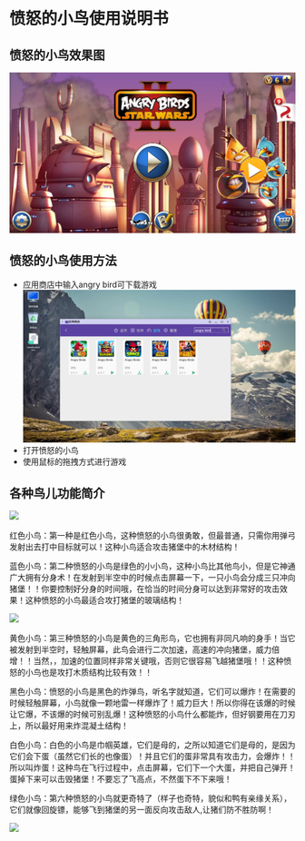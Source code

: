 # 愤怒的小鸟使用说明书

## 愤怒的小鸟效果图
![](../pic/yule/AngryBirdnew.png)

## 愤怒的小鸟使用方法
- 应用商店中输入angry bird可下载游戏
![](../pic/yule/angryBirdDownload.png)
- 打开愤怒的小鸟
- 使用鼠标的拖拽方式进行游戏

## 各种鸟儿功能简介

 ![](../pic/yule/tmp_2137-t01d6b049f7f03190f7100856653.png)

红色小鸟：第一种是红色小鸟，这种愤怒的小鸟很勇敢，但最普通，只需你用弹弓发射出去打中目标就可以！这种小鸟适合攻击猪堡中的木材结构！

蓝色小鸟：第二种愤怒的小鸟是绿色的小小鸟，这种小鸟比其他鸟小，但是它神通广大拥有分身术！在发射到半空中的时候点击屏幕一下，一只小鸟会分成三只冲向猪堡！！你要控制好分身的时间哦，在恰当的时间分身可以达到非常好的攻击效果！这种愤怒的小鸟最适合攻打猪堡的玻璃结构！

![](../pic/yule/tmp_2137-20140103151402-50848243639849162.png)

黄色小鸟：第三种愤怒的小鸟是黄色的三角形鸟，它也拥有非同凡响的身手！当它被发射到半空时，轻触屏幕，此鸟会进行二次加速，高速的冲向猪堡，威力倍增！！当然，，加速的位置同样非常关键哦，否则它很容易飞越猪堡哦！！这种愤怒的小鸟也是攻打木质结构比较有效！！

黑色小鸟：愤怒的小鸟是黑色的炸弹鸟，听名字就知道，它们可以爆炸！在需要的时候轻触屏幕，小鸟就像一颗地雷一样爆炸了！威力巨大！所以你得在该爆的时候让它爆，不该爆的时候可别乱爆！这种愤怒的小鸟什么都能炸，但好钢要用在刀刃上，所以最好用来炸混凝土结构！

白色小鸟：白色的小鸟是巾帼英雄，它们是母的，之所以知道它们是母的，是因为它们会下蛋（虽然它们长的也像蛋）！并且它们的蛋非常具有攻击力，会爆炸！！所以叫炸蛋！这种鸟在飞行过程中，点击屏幕，它们下一个大蛋，并把自己弹开！蛋掉下来可以击毁猪堡！不要忘了飞高点，不然蛋下不下来哦！

绿色小鸟：第六种愤怒的小鸟就更奇特了（样子也奇特，貌似和鸭有亲缘关系），它们就像回旋镖，能够飞到猪堡的另一面反向攻击敌人,让猪们防不胜防啊！

![](../pic/yule/tmp_2137-19u58PICg3n_1024-124075086.jpg)
